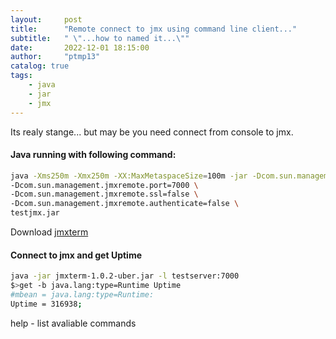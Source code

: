 ```yaml
---
layout:     post
title:      "Remote connect to jmx using command line client..."
subtitle:   " \"...how to named it...\""
date:       2022-12-01 18:15:00
author:     "ptmp13"
catalog: true
tags:
    - java
    - jar 
    - jmx
---
```


Its realy stange... but may be you need connect from console to jmx.
#### Java running with following command:

```bash
java -Xms250m -Xmx250m -XX:MaxMetaspaceSize=100m -jar -Dcom.sun.management.jmxremote \
-Dcom.sun.management.jmxremote.port=7000 \
-Dcom.sun.management.jmxremote.ssl=false \
-Dcom.sun.management.jmxremote.authenticate=false \
testjmx.jar
````

Download [jmxterm](https://github.com/jiaqi/jmxterm)

#### Connect to jmx and get Uptime
```bash
java -jar jmxterm-1.0.2-uber.jar -l testserver:7000
$>get -b java.lang:type=Runtime Uptime
#mbean = java.lang:type=Runtime:
Uptime = 316938;
```

help - list avaliable commands


